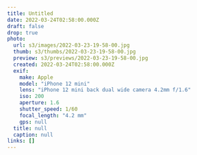 ```yaml
---
title: Untitled
date: 2022-03-24T02:58:00.000Z
draft: false
drop: true
photo:
  url: s3/images/2022-03-23-19-58-00.jpg
  thumb: s3/thumbs/2022-03-23-19-58-00.jpg
  preview: s3/previews/2022-03-23-19-58-00.jpg
  created: 2022-03-24T02:58:00.000Z
  exif:
    make: Apple
    model: "iPhone 12 mini"
    lens: "iPhone 12 mini back dual wide camera 4.2mm f/1.6"
    iso: 200
    aperture: 1.6
    shutter_speed: 1/60
    focal_length: "4.2 mm"
    gps: null
  title: null
  caption: null
links: []
---
```

